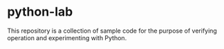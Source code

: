 # python-lab
This repository is a collection of sample code for the purpose of verifying operation and experimenting with Python.
